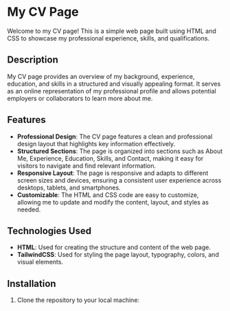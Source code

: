# My CV Page

Welcome to my CV page! This is a simple web page built using HTML and CSS to showcase my professional experience, skills, and qualifications.

## Description

My CV page provides an overview of my background, experience, education, and skills in a structured and visually appealing format. It serves as an online representation of my professional profile and allows potential employers or collaborators to learn more about me.

## Features

- **Professional Design**: The CV page features a clean and professional design layout that highlights key information effectively.
- **Structured Sections**: The page is organized into sections such as About Me, Experience, Education, Skills, and Contact, making it easy for visitors to navigate and find relevant information.
- **Responsive Layout**: The page is responsive and adapts to different screen sizes and devices, ensuring a consistent user experience across desktops, tablets, and smartphones.
- **Customizable**: The HTML and CSS code are easy to customize, allowing me to update and modify the content, layout, and styles as needed.

## Technologies Used

- **HTML**: Used for creating the structure and content of the web page.
- **TailwindCSS**: Used for styling the page layout, typography, colors, and visual elements.

## Installation

1. Clone the repository to your local machine:
